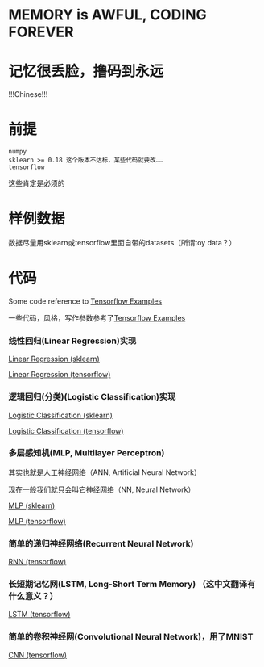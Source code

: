 
# MEMORY is AWFUL, CODING FOREVER

# 记忆很丢脸，撸码到永远

!!!Chinese!!!

# 前提

    numpy
    sklearn >= 0.18 这个版本不达标，某些代码就要改……
    tensorflow

这些肯定是必须的

# 样例数据

数据尽量用sklearn或tensorflow里面自带的datasets（所谓toy data？）

# 代码

Some code reference to [Tensorflow Examples](https://github.com/aymericdamien/TensorFlow-Examples)

一些代码，风格，写作参数参考了[Tensorflow Examples](https://github.com/aymericdamien/TensorFlow-Examples)

### 线性回归(Linear Regression)实现

[Linear Regression (sklearn)](LinearRegression/sklearn_version.ipynb)

[Linear Regression (tensorflow)](LinearRegression/tensorflow_version.ipynb)

### 逻辑回归(分类)(Logistic Classification)实现

[Logistic Classification (sklearn)](LogisticClassification/sklearn_version.ipynb)

[Logistic Classification (tensorflow)](LogisticClassification/tensorflow_version.ipynb)

### 多层感知机(MLP, Multilayer Perceptron)

其实也就是人工神经网络（ANN, Artificial Neural Network）

现在一般我们就只会叫它神经网络（NN, Neural Network）

[MLP (sklearn)](MLP/sklearn_version.ipynb)

[MLP (tensorflow)](MLP/tensorflow_version.ipynb)

### 简单的递归神经网络(Recurrent Neural Network)

[RNN (tensorflow)](RNN/RNN.ipynb)

### 长短期记忆网(LSTM, Long-Short Term Memory) （这中文翻译有什么意义？）

[LSTM (tensorflow)](RNN/LSTM.ipynb)

### 简单的卷积神经网(Convolutional Neural Network)，用了MNIST

[CNN (tensorflow)](Convolution/CNN_tensorflow.ipynb)


